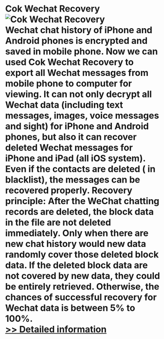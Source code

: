 # Cok Wechat Recovery<br />![Cok Wechat Recovery](https://mycommerce.akamaized.net/api/pimages/P300773345/BIG/300773345.JPG)<br />Wechat chat history of iPhone and Android phones is encrypted and saved in mobile phone. Now we can used Cok Wechat Recovery to export all Wechat messages from mobile phone to computer for viewing. It can not only decrypt all Wechat data (including text messages, images, voice messages and sight) for iPhone and Android phones, but also it can recover deleted Wechat messages for iPhone and iPad (all iOS system). Even if the contacts are deleted ( in blacklist), the messages can be recovered properly. Recovery principle: After the WeChat chatting records are deleted, the block data in the file are not deleted immediately. Only when there are new chat history would new data randomly cover those deleted block data. If the deleted block data are not covered by new data, they could be entirely retrieved. Otherwise, the chances of successful recovery for Wechat data is between 5% to 100%.<br />[>> Detailed information](https://secure.shareit.com/shareit/product.html?productid=300773345&affiliateid=200057808)